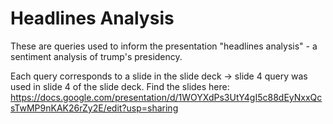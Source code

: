 # Headlines Analysis

These are queries used to inform the presentation "headlines analysis" - a sentiment analysis of trump's presidency. 

Each query corresponds to a slide in the slide deck -> slide 4 query was used in slide 4 of the slide deck. 
Find the slides here: https://docs.google.com/presentation/d/1WOYXdPs3UtY4gI5c88dEyNxxQcsTwMP9nKAK26rZy2E/edit?usp=sharing
